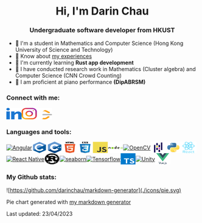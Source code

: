 <h1 align="center">Hi, I'm Darin Chau</h1>
<h3 align="center">Undergraduate software developer from HKUST</h3>

- 🏫 I'm a student in Mathematics and Computer Science (Hong Kong University of Science and Technology)
- 📄 Know about [my experiences](https://github.com/darinchau/darinchau/blob/main/CV/Curriculum%20Vitae.pdf)
- 🌱 I'm currently learning **Rust app development**
- 🔎 I have conducted research work in Mathematics (Cluster algebra) and Computer Science (CNN Crowd Counting)
- 🎹 I am proficient at piano performance **(DipABRSM)**

<h3 aligh="left">Connect with me:</h3>
<p aligh="left"><a href="https://linkedin.com/in/darinchauyf" target="blank"><img align="center" src="https://raw.githubusercontent.com/darinchau/darinchau/c2e538bb063a2b8077212ada96dead8d42fd3866/icons/linked%20in.svg" alt="LinkedIn" height="30" width="40" /></a><a href="https://www.instagram.com/dc.darin/" target="blank"><img align="center" src="https://raw.githubusercontent.com/darinchau/darinchau/main/icons/instagram.svg" alt="Instagram @dc.darin" height="30" width="40" /></a><a href="https://leetcode.com/darinchau/" target="blank"><img align="center" src="https://raw.githubusercontent.com/darinchau/darinchau/main/icons/leetcode.svg" alt="LeetCode" height="30" width="40" /></a></p>

<h3 aligh="left">Languages and tools:</h3>
<p aligh="left"><a href="https://angular.io" target="blank"><img align="center" src="https://angular.io/assets/images/logos/angular/angular.svg" alt="Angular" height="30" width="40" /></a><a href="https://www.w3schools.com/cpp/" target="blank"><img align="center" src="https://raw.githubusercontent.com/devicons/devicon/master/icons/c/c-original.svg" alt="C" height="30" width="40" /></a><a href="https://www.w3schools.com/cpp/" target="blank"><img align="center" src="https://raw.githubusercontent.com/devicons/devicon/master/icons/cplusplus/cplusplus-original.svg" alt="C++" height="30" width="40" /></a><a href="https://www.w3.org/html/" target="blank"><img align="center" src="https://raw.githubusercontent.com/devicons/devicon/master/icons/html5/html5-original-wordmark.svg" alt="HTML" height="30" width="40" /></a><a href="https://www.w3.org/css/" target="blank"><img align="center" src="https://raw.githubusercontent.com/devicons/devicon/master/icons/css3/css3-original-wordmark.svg" alt="CSS" height="30" width="40" /></a><a href="https://developer.mozilla.org/en-US/docs/Web/JavaScript" target="blank"><img align="center" src="https://raw.githubusercontent.com/devicons/devicon/master/icons/javascript/javascript-original.svg" alt="Javascript" height="30" width="40" /></a><a href="https://nodejs.org" target="blank"><img align="center" src="https://raw.githubusercontent.com/devicons/devicon/master/icons/nodejs/nodejs-original-wordmark.svg" alt="NodeJS" height="30" width="40" /></a><a href="https://opencv.org/" target="blank"><img align="center" src="https://www.vectorlogo.zone/logos/opencv/opencv-icon.svg" alt="OpenCV" height="30" width="40" /></a><a href="https://pandas.pydata.org/" target="blank"><img align="center" src="https://raw.githubusercontent.com/devicons/devicon/2ae2a900d2f041da66e950e4d48052658d850630/icons/pandas/pandas-original.svg" alt="Pandas" height="30" width="40" /></a><a href="https://www.python.org" target="blank"><img align="center" src="https://raw.githubusercontent.com/devicons/devicon/master/icons/python/python-original.svg" alt="Python" height="30" width="40" /></a><a href="https://reactjs.org/" target="blank"><img align="center" src="https://raw.githubusercontent.com/devicons/devicon/master/icons/react/react-original-wordmark.svg" alt="React" height="30" width="40" /></a><a href="https://reactnative.dev/" target="blank"><img align="center" src="https://reactnative.dev/img/header_logo.svg" alt="React Native" height="30" width="40" /></a><a href="https://www.rust-lang.org" target="blank"><img align="center" src="https://raw.githubusercontent.com/devicons/devicon/master/icons/rust/rust-plain.svg" alt="rust" height="30" width="40" /></a><a href="https://seaborn.pydata.org/" target="blank"><img align="center" src="https://seaborn.pydata.org/_images/logo-mark-lightbg.svg" alt="seaborn" height="30" width="40" /></a><a href="https://www.tensorflow.org" target="blank"><img align="center" src="https://www.vectorlogo.zone/logos/tensorflow/tensorflow-icon.svg" alt="Tensorflow" height="30" width="40" /></a><a href="https://www.typescriptlang.org/" target="blank"><img align="center" src="https://raw.githubusercontent.com/devicons/devicon/master/icons/typescript/typescript-original.svg" alt="Typescript" height="30" width="40" /></a><a href="https://unity.com/" target="blank"><img align="center" src="https://www.vectorlogo.zone/logos/unity3d/unity3d-icon.svg" alt="Unity" height="30" width="40" /></a><a href="https://vuejs.org/" target="blank"><img align="center" src="https://raw.githubusercontent.com/devicons/devicon/master/icons/vuejs/vuejs-original-wordmark.svg" alt="Vuejs" height="30" width="40" /></a></p>

### My Github stats:
![https://github.com/darinchau/markdown-generator](./icons/pie.svg)

Pie chart generated with [my markdown generator](https://github.com/darinchau/markdown-generator)

Last updated: 23/04/2023
